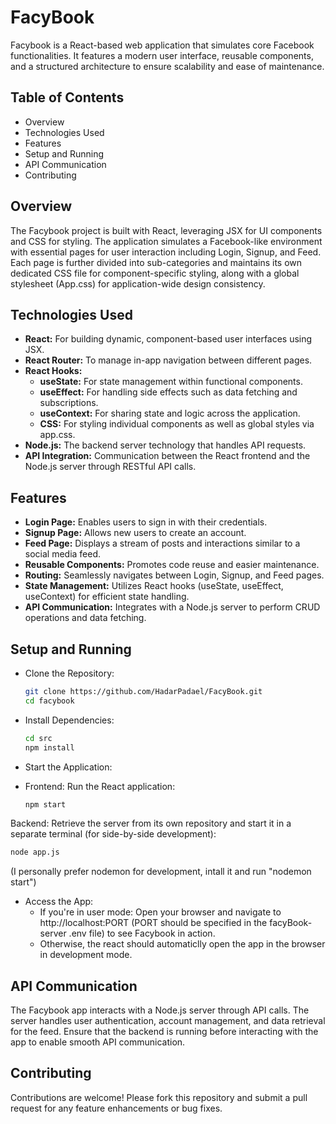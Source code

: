 # FacyBook
Facybook is a React-based web application that simulates core Facebook functionalities. It features a modern user interface, reusable components, and a structured architecture to ensure scalability and ease of maintenance.

## Table of Contents
- Overview
- Technologies Used
- Features
- Setup and Running
- API Communication
- Contributing

## Overview
The Facybook project is built with React, leveraging JSX for UI components and CSS for styling. The application simulates a Facebook-like environment with essential pages for user interaction including Login, Signup, and Feed. Each page is further divided into sub-categories and maintains its own dedicated CSS file for component-specific styling, along with a global stylesheet (App.css) for application-wide design consistency.

## Technologies Used
- **React:** For building dynamic, component-based user interfaces using JSX.
- **React Router:** To manage in-app navigation between different pages.
- **React Hooks:**
  * **useState:** For state management within functional components.
  * **useEffect:** For handling side effects such as data fetching and subscriptions.
  * **useContext:** For sharing state and logic across the application.
  * **CSS:** For styling individual components as well as global styles via app.css.
- **Node.js:** The backend server technology that handles API requests.
- **API Integration:** Communication between the React frontend and the Node.js server through RESTful API calls.

## Features
- **Login Page:** Enables users to sign in with their credentials.
- **Signup Page:** Allows new users to create an account.
- **Feed Page:** Displays a stream of posts and interactions similar to a social media feed.
- **Reusable Components:** Promotes code reuse and easier maintenance.
- **Routing:** Seamlessly navigates between Login, Signup, and Feed pages.
- **State Management:** Utilizes React hooks (useState, useEffect, useContext) for efficient state handling.
- **API Communication:** Integrates with a Node.js server to perform CRUD operations and data fetching.

## Setup and Running
- Clone the Repository:
  ```bash
  git clone https://github.com/HadarPadael/FacyBook.git
  cd facybook
  ```
- Install Dependencies:
  ```bash
  cd src
  npm install
  ```
- Start the Application:

* Frontend: Run the React application:
  ```bash
  npm start
  ```
Backend: Retrieve the server from its own repository and start it in a separate terminal (for side-by-side development):

```bash
node app.js
```
(I personally prefer nodemon for development, intall it and run "nodemon start")

- Access the App:
  * If you're in user mode:
    Open your browser and navigate to http://localhost:PORT (PORT should be specified in the facyBook-server .env file) to see Facybook in action.
  * Otherwise, the react should automaticlly open the app in the browser in development mode.

## API Communication
The Facybook app interacts with a Node.js server through API calls. The server handles user authentication, account management, and data retrieval for the feed. Ensure that the backend is running before interacting with the app to enable smooth API communication.

## Contributing
Contributions are welcome! Please fork this repository and submit a pull request for any feature enhancements or bug fixes.
